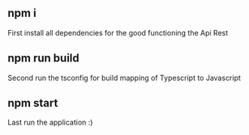 <h2>npm i</h2>
<p>First install all dependencies for the good functioning the Api Rest</p>

<h2>npm run build</h2>
<p>Second run the tsconfig for build mapping of Typescript to Javascript</p>

<h2>npm start</h2>
<p>Last run the application :)</p>

